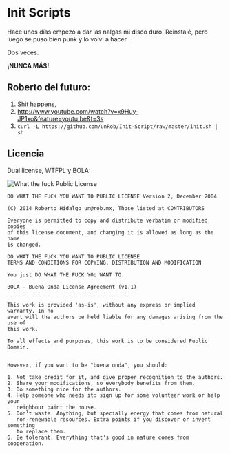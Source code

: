 # Init Scripts

Hace unos días empezó a dar las nalgas mi disco duro. Reinstalé, pero luego se puso bien punk y lo volví a hacer.

Dos veces.

**¡NUNCA MÁS!**

## Roberto del futuro:

1. Shit happens,
2. http://www.youtube.com/watch?v=x9Huy-JP1xo&feature=youtu.be&t=3s
3. `curl -L https://github.com/unRob/Init-Script/raw/master/init.sh | sh`


## Licencia

Dual license, WTFPL y BOLA:

![What the fuck Public License](http://www.wtfpl.net/wp-content/uploads/2012/12/wtfpl-badge-1.png)

```
DO WHAT THE FUCK YOU WANT TO PUBLIC LICENSE Version 2, December 2004

(C) 2014 Roberto Hidalgo un@rob.mx, Those listed at CONTRIBUTORS

Everyone is permitted to copy and distribute verbatim or modified copies
of this license document, and changing it is allowed as long as the name
is changed.

DO WHAT THE FUCK YOU WANT TO PUBLIC LICENSE
TERMS AND CONDITIONS FOR COPYING, DISTRIBUTION AND MODIFICATION

You just DO WHAT THE FUCK YOU WANT TO.
```

```
BOLA - Buena Onda License Agreement (v1.1)
------------------------------------------

This work is provided 'as-is', without any express or implied warranty. In no
event will the authors be held liable for any damages arising from the use of
this work.

To all effects and purposes, this work is to be considered Public Domain.


However, if you want to be "buena onda", you should:

1. Not take credit for it, and give proper recognition to the authors.
2. Share your modifications, so everybody benefits from them.
3. Do something nice for the authors.
4. Help someone who needs it: sign up for some volunteer work or help your
   neighbour paint the house.
5. Don't waste. Anything, but specially energy that comes from natural
   non-renewable resources. Extra points if you discover or invent something
   to replace them.
6. Be tolerant. Everything that's good in nature comes from cooperation.
```